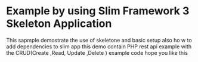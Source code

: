 # Example by using Slim Framework 3 Skeleton Application

This sapmple demostrate the use of skeletone and basic setup also ho w to add dependencies to slim app 
this demo contain PHP rest api example with the CRUD(Create ,Read, Update ,Delete ) example code hope you like this